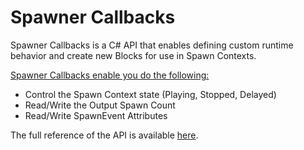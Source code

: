 # Spawner Callbacks

Spawner Callbacks is a C# API that enables defining custom runtime behavior and create new Blocks for use in Spawn Contexts.

<u>Spawner Callbacks enable you do the following:</u>

* Control the Spawn Context state (Playing, Stopped, Delayed)
* Read/Write the Output Spawn Count
* Read/Write SpawnEvent Attributes

The full reference of the API is available [here](https://docs.unity3d.com/2019.3/Documentation/ScriptReference/VFX.VFXSpawnerCallbacks.html).

